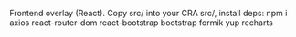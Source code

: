 Frontend overlay (React). Copy src/ into your CRA src/, install deps:
npm i axios react-router-dom react-bootstrap bootstrap formik yup recharts
